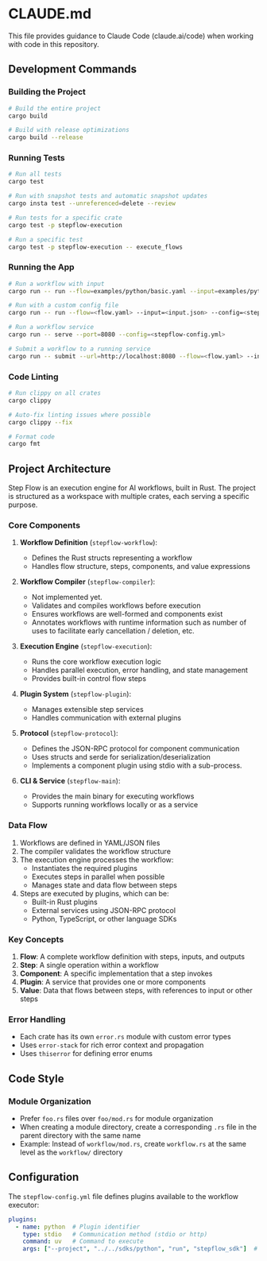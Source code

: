 # CLAUDE.md

This file provides guidance to Claude Code (claude.ai/code) when working with code in this repository.

## Development Commands

### Building the Project
```bash
# Build the entire project
cargo build

# Build with release optimizations
cargo build --release
```

### Running Tests
```bash
# Run all tests
cargo test

# Run with snapshot tests and automatic snapshot updates
cargo insta test --unreferenced=delete --review

# Run tests for a specific crate
cargo test -p stepflow-execution

# Run a specific test
cargo test -p stepflow-execution -- execute_flows
```

### Running the App
```bash
# Run a workflow with input
cargo run -- run --flow=examples/python/basic.yaml --input=examples/python/input1.json

# Run with a custom config file
cargo run -- run --flow=<flow.yaml> --input=<input.json> --config=<stepflow-config.yml>

# Run a workflow service
cargo run -- serve --port=8080 --config=<stepflow-config.yml>

# Submit a workflow to a running service
cargo run -- submit --url=http://localhost:8080 --flow=<flow.yaml> --input=<input.json>
```

### Code Linting
```bash
# Run clippy on all crates
cargo clippy

# Auto-fix linting issues where possible
cargo clippy --fix

# Format code
cargo fmt
```

## Project Architecture

Step Flow is an execution engine for AI workflows, built in Rust. The project is structured as a workspace with multiple crates, each serving a specific purpose.

### Core Components

1. **Workflow Definition** (`stepflow-workflow`): 
   - Defines the Rust structs representing a workflow
   - Handles flow structure, steps, components, and value expressions

2. **Workflow Compiler** (`stepflow-compiler`):
   - Not implemented yet.
   - Validates and compiles workflows before execution
   - Ensures workflows are well-formed and components exist
   - Annotates workflows with runtime information such as number of uses
     to facilitate early cancellation / deletion, etc.

3. **Execution Engine** (`stepflow-execution`):
   - Runs the core workflow execution logic
   - Handles parallel execution, error handling, and state management
   - Provides built-in control flow steps

4. **Plugin System** (`stepflow-plugin`):
   - Manages extensible step services
   - Handles communication with external plugins

5. **Protocol** (`stepflow-protocol`):
   - Defines the JSON-RPC protocol for component communication
   - Uses structs and serde for serialization/deserialization
   - Implements a component plugin using stdio with a sub-process.

6. **CLI & Service** (`stepflow-main`):
   - Provides the main binary for executing workflows
   - Supports running workflows locally or as a service

### Data Flow

1. Workflows are defined in YAML/JSON files
2. The compiler validates the workflow structure
3. The execution engine processes the workflow:
   - Instantiates the required plugins
   - Executes steps in parallel when possible
   - Manages state and data flow between steps
4. Steps are executed by plugins, which can be:
   - Built-in Rust plugins
   - External services using JSON-RPC protocol
   - Python, TypeScript, or other language SDKs

### Key Concepts

1. **Flow**: A complete workflow definition with steps, inputs, and outputs
2. **Step**: A single operation within a workflow
3. **Component**: A specific implementation that a step invokes
4. **Plugin**: A service that provides one or more components
5. **Value**: Data that flows between steps, with references to input or other steps

### Error Handling

- Each crate has its own `error.rs` module with custom error types
- Uses `error-stack` for rich error context and propagation
- Uses `thiserror` for defining error enums

## Code Style

### Module Organization

- Prefer `foo.rs` files over `foo/mod.rs` for module organization
- When creating a module directory, create a corresponding `.rs` file in the parent directory with the same name
- Example: Instead of `workflow/mod.rs`, create `workflow.rs` at the same level as the `workflow/` directory

## Configuration

The `stepflow-config.yml` file defines plugins available to the workflow executor:

```yaml
plugins:
  - name: python  # Plugin identifier
    type: stdio   # Communication method (stdio or http)
    command: uv   # Command to execute
    args: ["--project", "../../sdks/python", "run", "stepflow_sdk"]  # Arguments
```